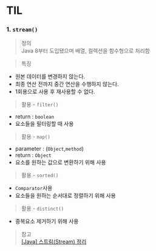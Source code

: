 # TIL

### 1. `stream()`
> 정의    
> Java 8부터 도입됐으며 배열, 컬렉션을 함수형으로 처리함

>특징
- 원본 데이터를 변경하지 않는다.
- 최종 연산 전까지 중간 연산을 수행하지 않는다.
- 1회용으로 사용 후 재사용할 수 없다.

>활용 - `filter()`
- return : `boolean`
- 요소들을 필터링할 때 사용

>활용 - `map()`
- parameter : (`Object`,`method`)
- return : `Object`
- 요소를 원하는 값으로 변환하기 위해 사용

>활용 - `sorted()`
- `Comparator`사용
- 요소들을 원하는 순서대로 정렬하기 위해 사용

>활용 - `distinct()`
- 중복요소 제거하기 위해 사용

>참고   
> [[Java] 스트림(Stream) 정리](https://velog.io/@yun8565/Java-%EC%8A%A4%ED%8A%B8%EB%A6%BCStream-%EC%A0%95%EB%A6%AC)

